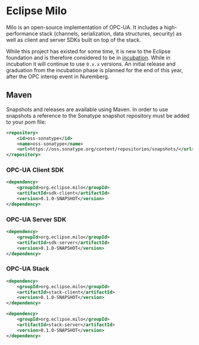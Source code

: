 # Eclipse Milo
Milo is an open-source implementation of OPC-UA. It includes a high-performance stack (channels, serialization, data structures, security) as well as client and server SDKs built on top of the stack.

While this project has existed for some time, it is new to the Eclipse foundation and is therefore considered to be in [incubation](https://eclipse.org/projects/dev_process/development_process.php#6_2_3_Incubation). While in incubation it will continue to use `0.x.x` versions. An initial release and graduation from the incubation phase is planned for the end of this year, after the OPC interop event in Nuremberg.

## Maven

Snapshots and releases are available using Maven. In order to use snapshots a reference to the Sonatype snapshot repository must be added to your pom file:

```xml
<repository>
    <id>oss-sonatype</id>
    <name>oss-sonatype</name>
    <url>https://oss.sonatype.org/content/repositories/snapshots/</url>
</repository>
```

### OPC-UA Client SDK

```xml
<dependency>
    <groupId>org.eclipse.milo</groupId>
    <artifactId>sdk-client</artifactId>
    <version>0.1.0-SNAPSHOT</version>
</dependency>
```

### OPC-UA Server SDK

```xml
<dependency>
    <groupId>org.eclipse.milo</groupId>
    <artifactId>sdk-server</artifactId>
    <version>0.1.0-SNAPSHOT</version>
</dependency>
```

### OPC-UA Stack

```xml
<dependency>
    <groupId>org.eclipse.milo</groupId>
    <artifactId>stack-client</artifactId>
    <version>0.1.0-SNAPSHOT</version>
</dependency>
```

```xml
<dependency>
    <groupId>org.eclipse.milo</groupId>
    <artifactId>stack-server</artifactId>
    <version>0.1.0-SNAPSHOT</version>
</dependency>
```
